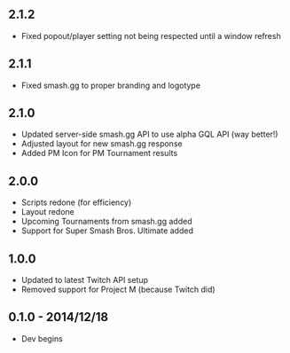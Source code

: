 ## 2.1.2
* Fixed popout/player setting not being respected until a window refresh

## 2.1.1
* Fixed smash.gg to proper branding and logotype

## 2.1.0
* Updated server-side smash.gg API to use alpha GQL API (way better!)
* Adjusted layout for new smash.gg response
* Added PM Icon for PM Tournament results

## 2.0.0
* Scripts redone (for efficiency)
* Layout redone
* Upcoming Tournaments from smash.gg added
* Support for Super Smash Bros. Ultimate added

## 1.0.0
* Updated to latest Twitch API setup
* Removed support for Project M (because Twitch did)

## 0.1.0 - 2014/12/18
* Dev begins